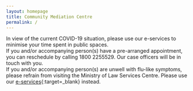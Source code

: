 ```yaml
---
layout: homepage
title: Community Mediation Centre
permalink: /
---
```

<!-- Type your notification here - the notification bar will not appear if this is empty. For other changes, refer to _data/homepage.yml to edit the homepage -->
In view of the current COVID-19 situation, please use our e-services to minimise your time spent in public spaces. <br>If you and/or accompanying person(s) have a pre-arranged appointment, you can reschedule by calling 1800 2255529. Our case officers will be in touch with you.<br>If you and/or accompanying person(s) are unwell with flu-like symptoms, please refrain from visiting the Ministry of Law Services Centre. Please use our [e-services](https://www.mlaw.gov.sg/e-services){:target=_blank} instead.
